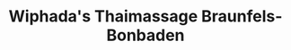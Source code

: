 ---
title: "Wiphada's Thaimassage Braunfels-Bonbaden"
url: /braunfels/wiphadas-thaimassage-braunfels-bonbaden/
shop: Massage
---